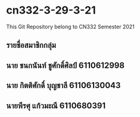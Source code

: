 # cn332-3-29-3-21
This Git Repository belong to CN332 Semester 2021
## รายชื่อสมาชิกกลุ่ม
## นาย ชนกนันท์ ชูศักดิ์ศิลป์ 6110612998
## นาย กิตติศักดิ์ บุญชาลี 61106130043
## นายพีรศุ แก้วมะณี 6110680391
